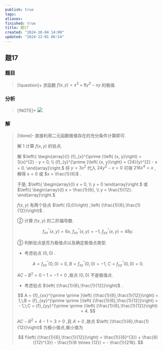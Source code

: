 ```yaml
---
publish: true
tags: 
aliases: 
finished: true
title: 题17
created: "2024-10-04 14:00"
updated: "2024-12-01 06:54"
---
```

## 题17
### 题目
> [!question]+
> 求函数 $f\left( {x, y}\right) = {x}^{3} + 8{y}^{3} - {xy}$ 的极值.
### 分析
> [!NOTE]+
> ![](https://img.hwenyi.live/202412121257792.webp)
### 解
> [!done]-
> 直接利用二元函数极值存在的充分条件计算即可. 
> 
> 解 1 计算 $f\left( {x, y}\right)$ 的驻点.
> 
> 解 $\left\{ \begin{array}{l} {f}_{x}^{\prime }\left( {x, y}\right) = 3{x}^{2} - y = 0, \\ {f}_{y}^{\prime }\left( {x, y}\right) = {24}{y}^{2} - x = 0. \end{array}\right.$ 将 $y = 3{x}^{2}$ 代入 ${24}{y}^{2} - x = 0$ 可得 ${216}{x}^{4} = x$ ,解得 $x = 0$ 或 $x = \frac{1}{6}$ .
> 
> 于是, $\left\{ \begin{array}{l} x = 0, \\ y = 0 \end{array}\right.$ 或 $\left\{ \begin{array}{l} x = \frac{1}{6}, \\ y = \frac{1}{12}. \end{array}\right.$
> 
> $f\left( {x, y}\right)$ 有两个驻点 $\left( {0,0}\right) ,\left( {\frac{1}{6},\frac{1}{12}}\right)$ .
> 
> ② 计算 $f\left( {x, y}\right)$ 的二阶偏导数.
> 
> $$
> {f}_{xx}^{\prime \prime }\left( {x, y}\right) = {6x},\;{f}_{xy}^{\prime \prime }\left( {x, y}\right) = - 1,\;{f}_{yy}^{\prime \prime }\left( {x, y}\right) = {48y}.
> $$
> 
> ③ 判断驻点是否为极值点以及确定极值点类型.
> 
> - 考虑驻点 $\left( {0,0}\right)$ .
> 
> $$
> A = {f}_{xx}^{\prime \prime }\left( {0,0}\right) = 0,\;B = {f}_{xy}^{\prime \prime }\left( {0,0}\right) = - 1,\;C = {f}_{yy}^{\prime \prime }\left( {0,0}\right) = 0.
> $$
> 
> ${AC} - {B}^{2} = 0 - 1 = - 1 < 0$ ,故点 $\left( {0,0}\right)$ 不是极值点.
> 
> - 考虑驻点 $\left( {\frac{1}{6},\frac{1}{12}}\right)$ .
> 
> $$
> A = {f}_{xx}^{\prime \prime }\left( {\frac{1}{6},\frac{1}{12}}\right) = 1,\;B = {f}_{xy}^{\prime \prime }\left( {\frac{1}{6},\frac{1}{12}}\right) = - 1,\;C = {f}_{yy}^{\prime \prime }\left( {\frac{1}{6},\frac{1}{12}}\right) = 4.
> $$
> 
> ${AC} - {B}^{2} = 4 - 1 = 3 > 0$ ,且 $A > 0$ ,故点 $\left( {\frac{1}{6},\frac{1}{12}}\right)$ 为极小值点,极小值为
> 
> $$
> f\left( {\frac{1}{6},\frac{1}{12}}\right) = \frac{1}{{6}^{3}} + \frac{8}{{12}^{3}} - \frac{1}{6 \times {12}} = - \frac{1}{216}.
> $$